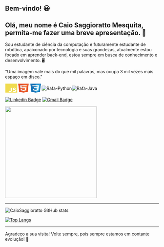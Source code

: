 ## Bem-vindo! 😃
## Olá, meu nome é Caio Saggioratto Mesquita, permita-me fazer uma breve apresentação. 🌠
Sou estudante de ciência da computação e futuramente estudante de robótica, apaixonado por tecnologia e suas grandezas, atualmente estou focado em aprender back-end, estou sempre em busca de conhecimento e desenvolvimento. 🖥️

"Uma imagem vale mais do que mil palavras, mas ocupa 3 mil vezes mais espaço em disco."


  <img align="center" alt="Rafa-Js" height="30" width="40" src="https://raw.githubusercontent.com/devicons/devicon/master/icons/javascript/javascript-plain.svg"><img align="center" alt="Rafa-HTML" height="30" width="40" src="https://raw.githubusercontent.com/devicons/devicon/master/icons/html5/html5-original.svg"><img align="center" alt="Rafa-CSS" height="30" width="40" src="https://raw.githubusercontent.com/devicons/devicon/master/icons/css3/css3-original.svg"><img align="center" alt="Rafa-Python" height="30" width="40" src="https://images.vexels.com/media/users/3/166477/isolated/lists/9bb722f0e85ddbc1ce0f064534fd2311-icone-da-linguagem-de-programacao-python.png"><img align="center" alt="Rafa-Java" height="30" width="40" src="https://cdn-icons-png.flaticon.com/512/226/226777.png">
 
 [![Linkedin Badge](https://img.shields.io/badge/-LinkedIn-blue?style=flat-square&logo=Linkedin&logoColor=white&link=https://www.linkedin.com/in/caio-saggioratto-mesquita-2146061b4/)](https://www.linkedin.com/in/caio-saggioratto-mesquita-2146061b4/)
 [![Gmail Badge](https://img.shields.io/badge/-Gmail-c14438?style=for-the-badge-square&logo=Gmail&logoColor=white&link=mailto:caiosaggiorattomesquita@gmail.com)](mailto:caiosaggiorattomesquita@gmail.com)

  
<img src="https://media1.giphy.com/media/bGgsc5mWoryfgKBx1u/giphy.gif?cid=ecf05e470tltbm65fstl61f78266rf628h5t7rsafla8l5fm&rid=giphy.gif&ct=g" width="300" height="300" frameBorder="0" class="giphy-embed" allowFullScreen/>



-----------------------------
![CaioSaggioratto GitHub stats](https://github-readme-stats.vercel.app/api?username=CaioSaggioratto&hide=contribs,prs)

[![Top Langs](https://github-readme-stats.vercel.app/api/top-langs/?username=CaioSaggioratto&layout=compact)](https://github.com/CaioSaggioratto/github-readme-stats)

-----------------------------
Agradeço a sua visita! Volte sempre, pois sempre estamos em contante evolução! 🚀

